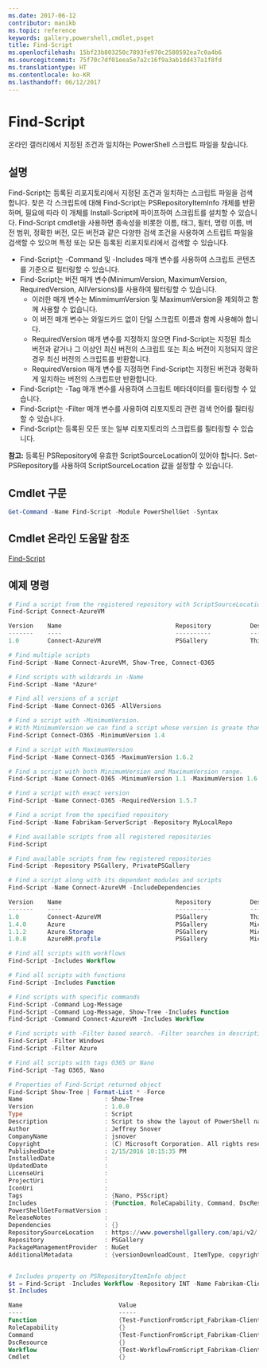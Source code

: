 ```yaml
---
ms.date: 2017-06-12
contributor: manikb
ms.topic: reference
keywords: gallery,powershell,cmdlet,psget
title: Find-Script
ms.openlocfilehash: 15bf23b803250c7893fe970c2580592ea7c0a4b6
ms.sourcegitcommit: 75f70c7df01eea5e7a2c16f9a3ab1dd437a1f8fd
ms.translationtype: HT
ms.contentlocale: ko-KR
ms.lasthandoff: 06/12/2017
---
```

<a id="find-script" class="xliff"></a>
# Find-Script

온라인 갤러리에서 지정된 조건과 일치하는 PowerShell 스크립트 파일을 찾습니다.

<a id="description" class="xliff"></a>
## 설명

Find-Script는 등록된 리포지토리에서 지정된 조건과 일치하는 스크립트 파일을 검색합니다.
찾은 각 스크립트에 대해 Find-Script는 PSRepositoryItemInfo 개체를 반환하며, 필요에 따라 이 개체를 Install-Script에 파이프하여 스크립트를 설치할 수 있습니다.
Find-Script cmdlet을 사용하면 종속성을 비롯한 이름, 태그, 필터, 명령 이름, 버전 범위, 정확한 버전, 모든 버전과 같은 다양한 검색 조건을 사용하여 스트립트 파일을 검색할 수 있으며 특정 또는 모든 등록된 리포지토리에서 검색할 수 있습니다.

- Find-Script는 -Command 및 -Includes 매개 변수를 사용하여 스크립트 콘텐츠를 기준으로 필터링할 수 있습니다.
- Find-Script는 버전 매개 변수(MinimumVersion, MaximumVersion, RequiredVersion, AllVersions)를 사용하여 필터링할 수 있습니다.
  - 이러한 매개 변수는 MinmimumVersion 및 MaximumVersion을 제외하고 함께 사용할 수 없습니다.
  - 이 버전 매개 변수는 와일드카드 없이 단일 스크립트 이름과 함께 사용해야 합니다.
  - RequiredVersion 매개 변수를 지정하지 않으면 Find-Script는 지정된 최소 버전과 같거나 그 이상인 최신 버전의 스크립트 또는 최소 버전이 지정되지 않은 경우 최신 버전의 스크립트를 반환합니다. 
  - RequiredVersion 매개 변수를 지정하면 Find-Script는 지정된 버전과 정확하게 일치하는 버전의 스크립트만 반환합니다.
- Find-Script는 -Tag 매개 변수를 사용하여 스크립트 메타데이터를 필터링할 수 있습니다.
- Find-Script는 -Filter 매개 변수를 사용하여 리포지토리 관련 검색 언어를 필터링할 수 있습니다.
- Find-Script는 등록된 모든 또는 일부 리포지토리의 스크립트를 필터링할 수 있습니다.

**참고:** 등록된 PSRepository에 유효한 ScriptSourceLocation이 있어야 합니다. Set-PSRepository를 사용하여 ScriptSourceLocation 값을 설정할 수 있습니다.

<a id="cmdlet-syntax" class="xliff"></a>
## Cmdlet 구문

```powershell
Get-Command -Name Find-Script -Module PowerShellGet -Syntax
```

<a id="cmdlet-online-help-reference" class="xliff"></a>
## Cmdlet 온라인 도움말 참조

[Find-Script](http://go.microsoft.com/fwlink/?LinkId=619785)

<a id="example-commands" class="xliff"></a>
## 예제 명령

```powershell
# Find a script from the registered repository with ScriptSourceLocation
Find-Script Connect-AzureVM

Version    Name                                Repository           Description
-------    ----                                ----------           -----------
1.0        Connect-AzureVM                     PSGallery            This runbook sets up a connection to an Azure vi...

# Find multiple scripts
Find-Script -Name Connect-AzureVM, Show-Tree, Connect-O365

# Find scripts with wildcards in -Name
Find-Script -Name *Azure*

# Find all versions of a script
Find-Script -Name Connect-O365 -AllVersions

# Find a script with -MinimumVersion. 
# With MinimumVersion we can find a script whose version is greate than or equal to the specified MinimumVersion value.
Find-Script Connect-O365 -MinimumVersion 1.4

# Find a script with MaximumVersion
Find-Script -Name Connect-O365 -MaximumVersion 1.6.2

# Find a script with both MinimumVersion and MaximumVersion range.
Find-Script -Name Connect-O365 -MinimumVersion 1.1 -MaximumVersion 1.6.2

# Find a script with exact version
Find-Script -Name Connect-O365 -RequiredVersion 1.5.7

# Find a script from the specified repository
Find-Script -Name Fabrikam-ServerScript -Repository MyLocalRepo

# Find available scripts from all registered repositories
Find-Script

# Find available scripts from few registered repositories
Find-Script -Repository PSGallery, PrivatePSGallery

# Find a script along with its dependent modules and scripts
Find-Script -Name Connect-AzureVM -IncludeDependencies

Version    Name                                Repository           Description
-------    ----                                ----------           -----------
1.0        Connect-AzureVM                     PSGallery            This runbook sets up a connection to an Azure vi...
1.4.0      Azure                               PSGallery            Microsoft Azure PowerShell - Service Management
1.1.2      Azure.Storage                       PSGallery            Microsoft Azure PowerShell - Storage service cmd...
1.0.8      AzureRM.profile                     PSGallery            Microsoft Azure PowerShell - Profile credential ...

# Find all scripts with workflows
Find-Script -Includes Workflow

# Find all scripts with functions
Find-Script -Includes Function

# Find scripts with specific commands
Find-Script -Command Log-Message
Find-Script -Command Log-Message, Show-Tree -Includes Function
Find-Script -Command Connect-AzureVM -Includes Workflow

# Find scripts with -Filter based search. -Filter searches in description and names
Find-Script -Filter Windows
Find-Script -Filter Azure

# Find all scripts with tags O365 or Nano
Find-Script -Tag O365, Nano

# Properties of Find-Script returned object
Find-Script Show-Tree | Format-List * -Force
Name                       : Show-Tree
Version                    : 1.0.0
Type                       : Script
Description                : Script to show the layout of PowerShell namespaces (Trees) using ASCII
Author                     : Jeffrey Snover
CompanyName                : jsnover
Copyright                  : (C) Microsoft Corporation. All rights reserved.
PublishedDate              : 2/15/2016 10:15:35 PM
InstalledDate              :
UpdatedDate                :
LicenseUri                 :
ProjectUri                 :
IconUri                    :
Tags                       : {Nano, PSScript}
Includes                   : {Function, RoleCapability, Command, DscResource...}
PowerShellGetFormatVersion :
ReleaseNotes               :
Dependencies               : {}
RepositorySourceLocation   : https://www.powershellgallery.com/api/v2/
Repository                 : PSGallery
PackageManagementProvider  : NuGet
AdditionalMetadata         : {versionDownloadCount, ItemType, copyright, PackageManagementProvider...}


# Includes property on PSRepositoryItemInfo object
$t = Find-Script -Includes Workflow -Repository INT -Name Fabrikam-ClientScript
$t.Includes

Name                           Value
----                           -----
Function                       {Test-FunctionFromScript_Fabrikam-ClientScript}
RoleCapability                 {}
Command                        {Test-FunctionFromScript_Fabrikam-ClientScript, Test-WorkflowFromScript_Fabrikam-Clie...
DscResource                    {}
Workflow                       {Test-WorkflowFromScript_Fabrikam-ClientScript}
Cmdlet                         {}


```

